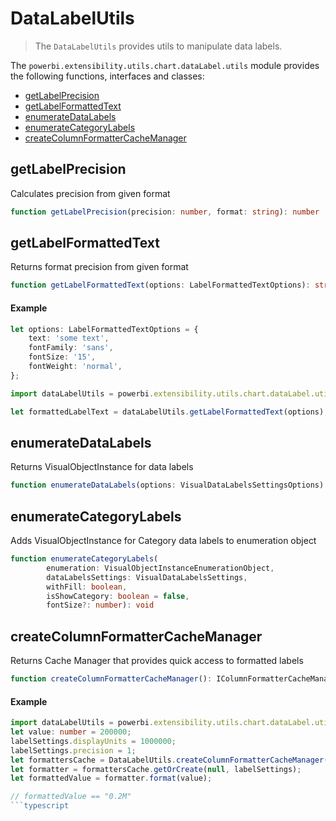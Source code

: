 # DataLabelUtils
> The ```DataLabelUtils``` provides utils to manipulate data labels.

The ```powerbi.extensibility.utils.chart.dataLabel.utils``` module provides the following functions, interfaces and classes:

* [getLabelPrecision](#getLabelPrecision)
* [getLabelFormattedText](#getLabelFormattedText)
* [enumerateDataLabels](#enumerateDataLabels)
* [enumerateCategoryLabels](#enumerateCategoryLabels)
* [createColumnFormatterCacheManager](#createColumnFormatterCacheManager)

## getLabelPrecision
Calculates precision from given format

```typescript
function getLabelPrecision(precision: number, format: string): number
```

## getLabelFormattedText
Returns format precision from given format

```typescript
function getLabelFormattedText(options: LabelFormattedTextOptions): string
```

#### Example

```typescript
let options: LabelFormattedTextOptions = {
    text: 'some text',
    fontFamily: 'sans',
    fontSize: '15',
    fontWeight: 'normal',
};

import dataLabelUtils = powerbi.extensibility.utils.chart.dataLabel.utils;

let formattedLabelText = dataLabelUtils.getLabelFormattedText(options);
```

## enumerateDataLabels
Returns VisualObjectInstance for data labels

```typescript
function enumerateDataLabels(options: VisualDataLabelsSettingsOptions): VisualObjectInstance
```

## enumerateCategoryLabels
Adds VisualObjectInstance for Category data labels to enumeration object

```typescript
function enumerateCategoryLabels(
        enumeration: VisualObjectInstanceEnumerationObject,
        dataLabelsSettings: VisualDataLabelsSettings,
        withFill: boolean,
        isShowCategory: boolean = false,
        fontSize?: number): void
```

## createColumnFormatterCacheManager
Returns Cache Manager that provides quick access to formatted labels

```typescript
function createColumnFormatterCacheManager(): IColumnFormatterCacheManager
```

#### Example

```typescript
import dataLabelUtils = powerbi.extensibility.utils.chart.dataLabel.utils;
let value: number = 200000;
labelSettings.displayUnits = 1000000;
labelSettings.precision = 1;
let formattersCache = DataLabelUtils.createColumnFormatterCacheManager();
let formatter = formattersCache.getOrCreate(null, labelSettings);
let formattedValue = formatter.format(value);

// formattedValue == "0.2M"
```typescript
